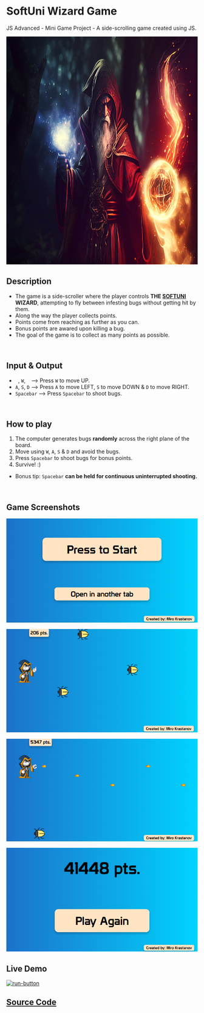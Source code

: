 # SoftUni Wizard Game
JS Advanced - Mini Game Project - A side-scrolling game created using JS.
<p align="center"><a href="https://softuni-wizard-game.mirokrastanov.repl.co/"><img src="https://github.com/mirokrastanov/softuni-wizard-game/blob/main/src/images/wizard-cover-royalty-free-pixabay.jpg?raw=true" alt="game-image" height="600px"></a></p>

## Description
- The game is a side-scroller where the player controls <b>THE <a href="https://softuni.bg/">SOFTUNI</a> WIZARD</b>, attempting to fly between infesting bugs without getting hit by them.
- Along the way the player collects points. 
- Points come from reaching as further as you can. 
- Bonus points are awared upon killing a bug.
- The goal of the game is to collect as many points as possible.
<br />

## Input & Output
  - ` `, `W`, ` ` --> Press `W` to move UP.
  - `A`, `S`, `D` --> Press `A` to move LEFT, `S` to move DOWN & `D` to move RIGHT.
  - `Spacebar` --> Press `Spacebar` to shoot bugs.
 <br />

## How to play
1. The computer generates bugs <b>randomly</b> across the right plane of the board.
2. Move using `W`, `A`, `S` & `D` and avoid the bugs.
3. Press `Spacebar` to shoot bugs for bonus points.
4. Survive! :)

- Bonus tip: `Spacebar` <b>can be held for continuous uninterrupted shooting.</b>
<br />

## Game Screenshots
<p align="center"><img src="https://github.com/mirokrastanov/softuni-wizard-game/blob/main/src/images/wizard_G-01.png?raw=true" alt="board-image" title="Game board image" /></p>
<p align="center"><img src="https://github.com/mirokrastanov/softuni-wizard-game/blob/main/src/images/wizard_G-02.png?raw=true" alt="board-image" title="Game board image" /></p>
<p align="center"><img src="https://github.com/mirokrastanov/softuni-wizard-game/blob/main/src/images/wizard_G-03.png?raw=true" alt="board-image" title="Game board image" /></p>
<p align="center"><img src="https://github.com/mirokrastanov/softuni-wizard-game/blob/main/src/images/wizard_G-04.png?raw=true" alt="board-image" title="Game board image" /></p>


  
  
## Live Demo
[<img src="https://freepngimg.com/download/play_now_button/25403-5-play-now-button-transparent.png" alt="run-button" height="40px" />](https://softuni-wizard-game.mirokrastanov.repl.co/)
  
  
## [Source Code](https://github.com/mirokrastanov/softuni-wizard-game/tree/main/src)
  
